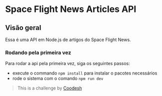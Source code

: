 # Space Flight News Articles API

## Visão geral
Essa é uma API em Node.js de artigos do Space Flight News.

### Rodando pela primeira vez
Para rodar a api pela primeira vez, siga os seguintes passos:
* execute o commando `npm install` para instalar o pacotes necessários
* rode o sistema com o comando `npm run dev`

>  This is a challenge by [Coodesh](https://coodesh.com/)